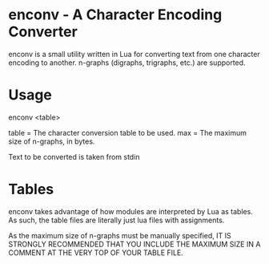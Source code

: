 enconv - A Character Encoding Converter
=======================================

enconv is a small utility written in Lua for converting text
from one character encoding to another. 
n-graphs (digraphs, trigraphs, etc.) are supported.

Usage
=====

enconv \<table\> <max>

table = The character conversion table to be used.
max = The maximum size of n-graphs, in bytes.

Text to be converted is taken from stdin

Tables
======

enconv takes advantage of how modules are interpreted by Lua as tables.
As such, the table files are literally just lua files with assignments.

As the maximum size of n-graphs must be manually specified,
IT IS STRONGLY RECOMMENDED THAT YOU INCLUDE THE MAXIMUM SIZE IN A COMMENT
AT THE VERY TOP OF YOUR TABLE FILE.
